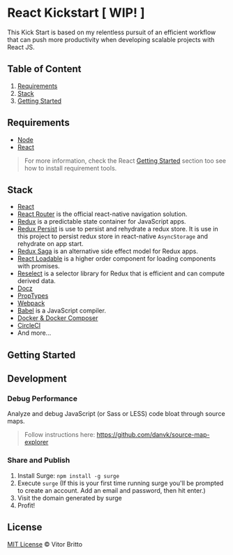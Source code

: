 # React Kickstart [ WIP! ]

This Kick Start is based on my relentless pursuit of an efficient workflow that can push more productivity when developing scalable projects with React JS.

## Table of Content

1. [Requirements](#requirements)
1. [Stack](#stack)
1. [Getting Started](#getting-started)


## Requirements

- [Node](https://nodejs.org)
- [React](https://reactjs.org/docs/getting-started.html)

> For more information, check the React [Getting Started](https://reactjs.org/docs/getting-started.html) section too see how to install requirement tools.


## Stack
- [React](https://reactjs.org)
- [React Router](https://reactnavigation.org/) is the official react-native navigation solution.
- [Redux](http://redux.js.org/) is a predictable state container for JavaScript apps.
- [Redux Persist]() is use to persist and rehydrate a redux store. It is use in this project to persist redux store in react-native `AsyncStorage` and rehydrate on app start.
- [Redux Saga](https://github.com/redux-saga/redux-saga) is an alternative side effect model for Redux apps.
- [React Loadable](https://github.com/jamiebuilds/react-loadable) is a higher order component for loading components with promises.
- [Reselect](https://github.com/reactjs/reselect) is a selector library for Redux that is efficient and can compute derived data.
- [Docz](https://github.com/pedronauck/docz)
- [PropTypes](https://reactjs.org/docs/typechecking-with-proptypes.html)
- [Webpack](https://webpack.js.org/)
- [Babel](http://babeljs.io/) is a JavaScript compiler.
- [Docker & Docker Composer](https://www.docker.com/)
- [CircleCI](https://circleci.com/)
- And more...


## Getting Started


## Development

### Debug Performance

Analyze and debug JavaScript (or Sass or LESS) code bloat through source maps.

> Follow instructions here: https://github.com/danvk/source-map-explorer

### Share and Publish

1. Install Surge: `npm install -g surge`
2. Execute `surge` (If this is your first time running surge you'll be prompted to create an account. Add an email and password, then hit enter.)
3. Visit the domain generated by surge
4. Profit!


## License

[MIT License](http://vitorbritto.mit-license.org/) © Vitor Britto
